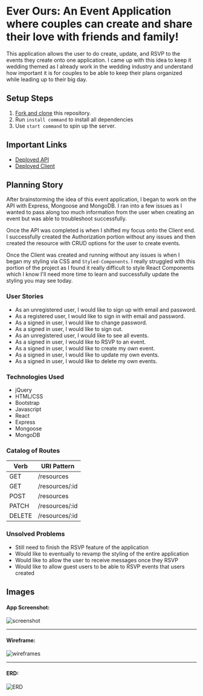 # Ever Ours: An Event Application where couples can create and share their love with friends and family!

This application allows the user to do create, update, and RSVP to the events they create onto one application. I came up with this idea to keep it wedding themed as I already work in the wedding industry and understand how important it is for couples to be able to keep their plans organized while leading up to their big day.

## Setup Steps

1. [Fork and clone](https://github.com/iamatos3/ever-ours-client) this repository.
1. Run `install command` to install all dependencies
1. Use `start command` to spin up the server.

## Important Links

- [Deployed API](https://dry-island-85955.herokuapp.com/)
- [Deployed Client](https://iamatos3.github.io/ever-ours-client/)

## Planning Story

After brainstorming the idea of this event application, I began to work on the API with Express, Mongoose and MongoDB. I ran into a few issues as I wanted to pass along too much information from the user when creating an event but was able to troubleshoot successfully.

Once the API was completed is when I shifted my focus onto the Client end. I successfully created the Authorization portion without any issues and then created the resource with CRUD options for the user to create events.

Once the Client was created and running without any issues is when I began my styling via CSS and `Styled-Components`. I really struggled with this portion of the project as I found it really difficult to style React Components which I know I'll need more time to learn and successfully update the styling you may see today.

### User Stories

- As an unregistered user, I would like to sign up with email and password.
- As a registered user, I would like to sign in with email and password.
- As a signed in user, I would like to change password.
- As a signed in user, I would like to sign out.
- As an unregistered user, I would like to see all events.
- As a signed in user, I would like to RSVP to an event.
- As a signed in user, I would like to create my own event.
- As a signed in user, I would like to update my own events.
- As a signed in user, I would like to delete my own events.

### Technologies Used

- jQuery
- HTML/CSS
- Bootstrap
- Javascript
- React
- Express
- Mongoose
- MongoDB

### Catalog of Routes

Verb         |	URI Pattern
------------ | -------------
GET | /resources
GET | /resources/:id
POST | /resources
PATCH | /resources/:id
DELETE | /resources/:id

### Unsolved Problems

- Still need to finish the RSVP feature of the application
- Would like to eventually to revamp the styling of the entire application
- Would like to allow the user to receive messages once they RSVP
- Would like to allow guest users to be able to RSVP events that users created

## Images

#### App Screenshot:
![screenshot]()

---

#### Wireframe:
![wireframes](https://jamboard.google.com/d/1LCl1D8SGJ1om7hpweGJfnpNJjJcjSf6VNrn5t96ScOA/viewer?f=0)

---

#### ERD:
![ERD](https://jamboard.google.com/d/1LCl1D8SGJ1om7hpweGJfnpNJjJcjSf6VNrn5t96ScOA/viewer?f=2)